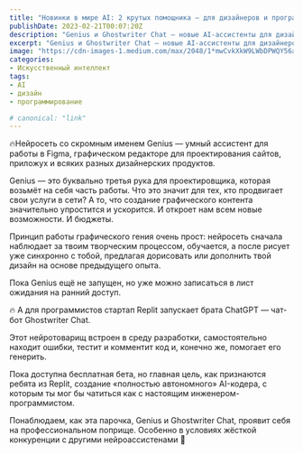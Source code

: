 ```yaml
---
title: "Новинки в мире AI: 2 крутых помощника — для дизайнеров и программистов"
publishDate: 2023-02-21T00:07:20Z
description: "Genius и Ghostwriter Chat — новые AI-ассистенты для дизайнеров и программистов. Genius поможет упростить и ускорить создание графического контента, а Ghostwriter Chat встроен в среду разработки и помогает находить ошибки, тестировать и генерировать код. Оба проекта находятся в бета-версии, но уже показывают свой потенциал."
excerpt: "Genius и Ghostwriter Chat — новые AI-ассистенты для дизайнеров и программистов. Genius поможет упростить и ускорить создание графиче..."
image: "https://cdn-images-1.medium.com/max/2048/1*mwCvkXkW9LWbDPWQY56a2w.jpeg"
categories:
- Искусственный интеллект
tags:
- AI
- дизайн
- программирование

# canonical: "link"
---
```


🔥Нейросеть со скромным именем Genius — умный ассистент для работы в Figma, графическом редакторе для проектирования сайтов, приложух и всяких разных дизайнерских продуктов.

Genius — это буквально третья рука для проектировщика, которая возьмёт на себя часть работы. Что это значит для тех, кто продвигает свои услуги в сети? А то, что создание графического контента значительно упростится и ускорится. И откроет нам всем новые возможности. И бюджеты.

Принцип работы графического гения очень прост: нейросеть сначала наблюдает за твоим творческим процессом, обучается, а после рисует уже синхронно с тобой, предлагая дорисовать или дополнить твой дизайн на основе предыдущего опыта.

Пока Genius ещё не запущен, но уже можно записаться в лист ожидания на ранний доступ.

🔥 А для программистов стартап Replit запускает брата ChatGPT — чат-бот Ghostwriter Chat.

Этот нейротоварищ встроен в среду разработки, самостоятельно находит ошибки, тестит и комментит код и, конечно же, помогает его генерить.

Пока доступна бесплатная бета, но главная цель, как признаются ребята из Replit, создание «полностью автономного» AI-кодера, с которым ты мог бы чатиться как с настоящим инженером-программистом.

Понаблюдаем, как эта парочка, Genius и Ghostwriter Chat, проявит себя на профессиональном поприще. Особенно в условиях жёсткой конкуренции с другими нейроассистенами 🤞
